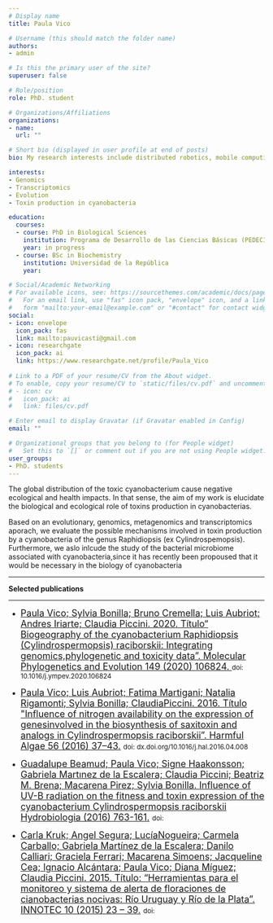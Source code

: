 ```yaml
---
# Display name
title: Paula Vico

# Username (this should match the folder name)
authors:
- admin

# Is this the primary user of the site?
superuser: false

# Role/position
role: PhD. student

# Organizations/Affiliations
organizations:
- name: 
  url: ""

# Short bio (displayed in user profile at end of posts)
bio: My research interests include distributed robotics, mobile computing and programmable matter.

interests:
- Genomics
- Transcriptomics
- Evolution
- Toxin production in cyanobacteria

education:
  courses:
  - course: PhD in Biological Sciences
    institution: Programa de Desarrollo de las Ciencias Básicas (PEDECIBA)
    year: in progress
  - course: BSc in Biochemistry
    institution: Universidad de la República
    year: 

# Social/Academic Networking
# For available icons, see: https://sourcethemes.com/academic/docs/page-builder/#icons
#   For an email link, use "fas" icon pack, "envelope" icon, and a link in the
#   form "mailto:your-email@example.com" or "#contact" for contact widget.
social:
- icon: envelope
  icon_pack: fas
  link: mailto:pauvicasti@gmail.com
- icon: researchgate  
  icon_pack: ai
  link: https://www.researchgate.net/profile/Paula_Vico
  
# Link to a PDF of your resume/CV from the About widget.
# To enable, copy your resume/CV to `static/files/cv.pdf` and uncomment the lines below.
# - icon: cv
#   icon_pack: ai
#   link: files/cv.pdf

# Enter email to display Gravatar (if Gravatar enabled in Config)
email: ""

# Organizational groups that you belong to (for People widget)
#   Set this to `[]` or comment out if you are not using People widget.
user_groups:
- PhD. students
---
```


The global distribution of the toxic cyanobacterium cause negative ecological and health impacts. In that sense, the aim of my work is elucidate the biological and ecological role of toxins production in cyanobacterias. 

Based on an evolutionary, genomics, metagenomics and transcriptomics aporach, we evaluate the possible mechanisms involved in toxin production by a cyanobacteria of the genus Raphidiopsis (ex Cylindrospemopsis). Furthermore, we aslo inlcude the study of the bacterial microbiome associated with cyanobacteria,since it has recently been propoused that it would be necessary in the biology of cyanobacteria

___

**Selected publications**
___

- <font size="4"> [Paula Vico; Sylvia Bonilla; Bruno Cremella; Luis Aubriot; Andres Iriarte; Claudia Piccini. 2020. Título“ Biogeography of the cyanobacterium Raphidiopsis (Cylindrospermopsis) raciborskii: Integrating genomics,phylogenetic and toxicity data”. Molecular Phylogenetics and Evolution 149 (2020) 106824. ]() </font> <font size="2"> doi: 10.1016/j.ympev.2020.106824 </font> 

- <font size="4"> [Paula Vico; Luis Aubriot; Fatima Martigani; Natalia Rigamonti; Sylvia Bonilla; ClaudiaPiccini. 2016. Título "Influence of nitrogen availability on the expression of genesinvolved in the biosynthesis of saxitoxin and analogs in Cylindrospermopsis raciborskii”. Harmful Algae 56 (2016) 37–43.]() </font> <font size="2"> doi: dx.doi.org/10.1016/j.hal.2016.04.008</font> 

- <font size="4"> [Guadalupe Beamud; Paula Vico; Signe Haakonsson; Gabriela Martınez de la Escalera; Claudia Piccini; Beatriz M. Brena; Macarena Pirez; Sylvia Bonilla. Influence of UV-B radiation on the fitness and toxin expression of the cyanobacterium Cylindrospermopsis raciborskii Hydrobiologia (2016) 763-161.]() </font> <font size="2"> doi: </font> 

- <font size="4"> [Carla Kruk; Angel Segura; LucíaNogueira; Carmela Carballo; Gabriela Martínez de la Escalera; Danilo Calliari; Graciela Ferrari; Macarena Simoens; Jacqueline Cea; Ignacio Alcántara; Paula Vico; Diana Míguez; Claudia Piccini. 2015. Título: “Herramientas para el monitoreo y sistema de alerta de floraciones de cianobacterias nocivas: Río Uruguay y Río de la Plata”. INNOTEC 10 (2015) 23 – 39.]() </font> <font size="2"> doi: </font> 

